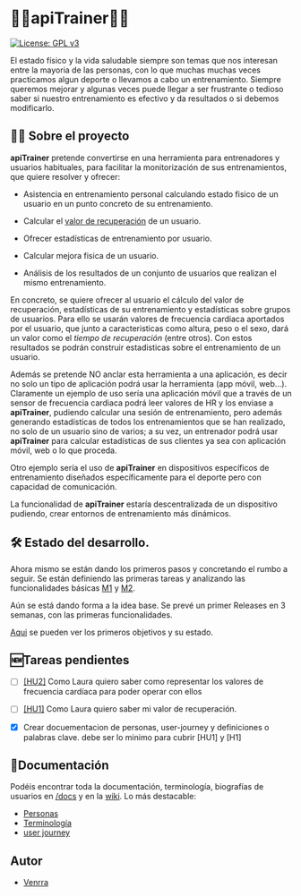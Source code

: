 # 🏃‍♀️apiTrainer:running_man:

[![License: GPL v3](https://img.shields.io/badge/License-GPLv3-blue.svg)](https://www.gnu.org/licenses/gpl-3.0)

El estado físico y la vida saludable siempre son temas que nos interesan entre la mayoria de las personas, con lo que muchas muchas veces practicamos algun deporte o llevamos a cabo un entrenamiento. Siempre queremos mejorar y algunas veces puede llegar a ser frustrante o tedioso saber si nuestro entrenamiento es efectivo y da resultados o si debemos modificarlo.

## 📝🆕 Sobre el proyecto

__apiTrainer__ pretende convertirse en una herramienta para entrenadores y usuarios habituales, para facilitar la monitorización de sus entrenamientos, que quiere resolver y ofrecer:

- Asistencia en entrenamiento personal calculando estado fisico de un usuario en un punto concreto de su entrenamiento.

- Calcular el [valor de recuperación](./docs/terminologia.md#Calculo-del-valor/tiempo-de-recuperación-HR) de un usuario.

- Ofrecer estadísticas de entrenamiento por usuario.

- Calcular mejora fisica de un usuario.

- Análisis de los resultados de un conjunto de usuarios que realizan el mismo entrenamiento.

En concreto, se quiere ofrecer al usuario el cálculo del valor de recuperación, estadísticas de su entrenamiento y estadísticas sobre grupos de usuarios. Para ello se usarán valores de frecuencia cardiaca aportados por el usuario, que junto a caracteristicas como altura, peso o el sexo, dará un valor como el _tiempo de recuperación_ (entre otros). Con estos resultados se podrán construir estadisticas sobre el entrenamiento de un usuario.

Además se pretende NO anclar esta herramienta a una aplicación, es decir no solo un tipo de aplicación podrá usar la herramienta (app móvil, web...). Claramente un ejemplo de uso sería una aplicación móvil que a través de un sensor de frecuencia cardiaca podrá leer valores de HR y los enviase a __apiTrainer__, pudiendo calcular una sesión de entrenamiento, pero además generando estadísticas de todos los entrenamientos que se han realizado, no solo de un usuario sino de varios; a su vez, un entrenador podrá usar __apiTrainer__ para calcular estadísticas de sus clientes ya sea con aplicación móvil, web o lo que proceda.
 
Otro ejemplo sería el uso de __apiTrainer__ en dispositivos específicos de entrenamiento diseñados específicamente para el deporte pero con capacidad de comunicación.
 
La funcionalidad de __apiTrainer__ estaría descentralizada de un dispositivo pudiendo, crear entornos de entrenamiento más dinámicos.

## 🛠️ Estado del desarrollo.

Ahora mismo se están dando los primeros pasos y concretando el rumbo a seguir. Se están definiendo las primeras tareas y analizando las funcionalidades básicas [M1](https://github.com/venrra/apiTrainer/milestones/1) y [M2](https://github.com/venrra/apiTrainer/milestones/2).

Aún se está dando forma a la idea base. Se prevé un primer Releases en 3 semanas, con las primeras funcionalidades.

[Aqui](https://github.com/venrra/apiTrainer/milestones) se pueden ver los primeros objetivos y su estado. 

## 🆕Tareas pendientes

- [ ] [[HU2]](https://github.com/venrra/apiTrainer/issues/4) Como Laura quiero saber como representar los valores de frecuencia cardíaca para poder operar con ellos

- [ ] [[HU1]](https://github.com/venrra/apiTrainer/issues/3) Como Laura quiero saber mi valor de recuperación.

- [x] Crear docuementacion de personas, user-journey y definiciones o palabras clave. debe ser lo minimo para cubrir [HU1] y [H1]

## 📄Documentación

Podéis encontrar toda la documentación, terminología, biografías de usuarios en [/docs](./docs) y en la [wiki](https://github.com/venrra/apiTrainer/wiki). Lo más destacable:

- [Personas](./docs/personas.md)
- [Terminología](./docs/terminologia.md)
- [user journey](./docs/user-journey.md)

## Autor

- [Venrra](https://github.com/venrra/)
